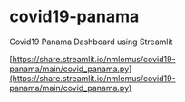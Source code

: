 # covid19-panama
Covid19 Panama Dashboard using Streamlit

[https://share.streamlit.io/nmlemus/covid19-panama/main/covid_panama.py](https://share.streamlit.io/nmlemus/covid19-panama/main/covid_panama.py)
